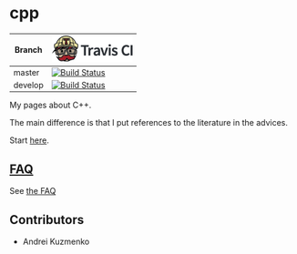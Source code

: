 # cpp

Branch |[![Travis CI logo](pics/TravisCI.png)](https://travis-ci.org)
-------|----------------------------------------------------------------------------------------------------------------------------
master |[![Build Status](https://travis-ci.org/richelbilderbeek/cpp.svg?branch=master)](https://travis-ci.org/richelbilderbeek/cpp)
develop|[![Build Status](https://travis-ci.org/richelbilderbeek/cpp.svg?branch=develop)](https://travis-ci.org/richelbilderbeek/cpp)

My pages about C++.

The main difference is that I put references to the literature in the advices.

Start [here](content/Cpp.md).

## [FAQ](faq.md)

See [the FAQ](faq.md)

## Contributors

 * Andrei Kuzmenko
